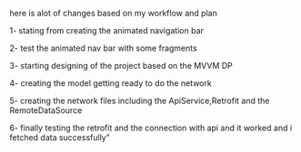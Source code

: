 here is alot of changes based on my workflow and plan

1- stating from creating the animated navigation bar

2- test the animated nav bar with some fragments 

3- starting designing of the project based on the MVVM DP 

4- creating the model getting ready to do the network 

5- creating the network files including the ApiService,Retrofit and the RemoteDataSource 

6- finally testing the retrofit and the connection with api and it worked and i fetched data successfully"
